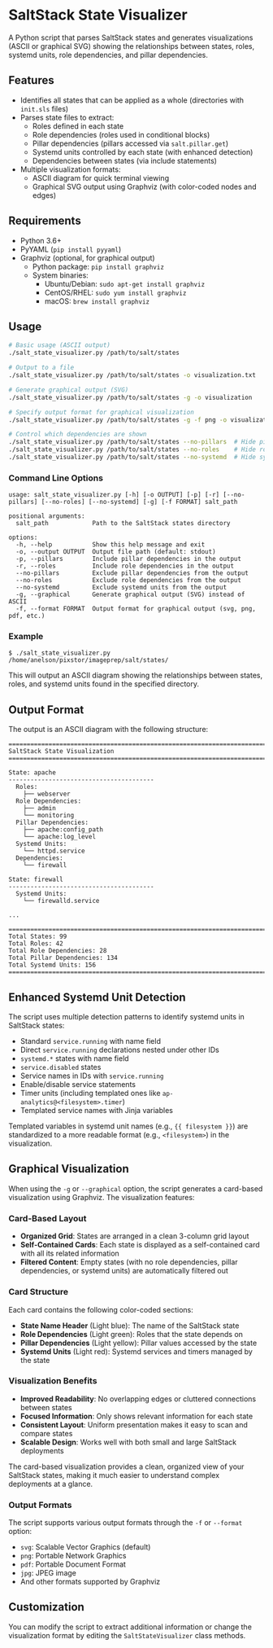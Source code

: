 # SaltStack State Visualizer

A Python script that parses SaltStack states and generates visualizations (ASCII or graphical SVG) showing the relationships between states, roles, systemd units, role dependencies, and pillar dependencies.

## Features

- Identifies all states that can be applied as a whole (directories with `init.sls` files)
- Parses state files to extract:
  - Roles defined in each state
  - Role dependencies (roles used in conditional blocks)
  - Pillar dependencies (pillars accessed via `salt.pillar.get`)
  - Systemd units controlled by each state (with enhanced detection)
  - Dependencies between states (via include statements)
- Multiple visualization formats:
  - ASCII diagram for quick terminal viewing
  - Graphical SVG output using Graphviz (with color-coded nodes and edges)

## Requirements

- Python 3.6+
- PyYAML (`pip install pyyaml`)
- Graphviz (optional, for graphical output)
  - Python package: `pip install graphviz`
  - System binaries: 
    - Ubuntu/Debian: `sudo apt-get install graphviz`
    - CentOS/RHEL: `sudo yum install graphviz`
    - macOS: `brew install graphviz`

## Usage

```bash
# Basic usage (ASCII output)
./salt_state_visualizer.py /path/to/salt/states

# Output to a file
./salt_state_visualizer.py /path/to/salt/states -o visualization.txt

# Generate graphical output (SVG)
./salt_state_visualizer.py /path/to/salt/states -g -o visualization

# Specify output format for graphical visualization
./salt_state_visualizer.py /path/to/salt/states -g -f png -o visualization

# Control which dependencies are shown
./salt_state_visualizer.py /path/to/salt/states --no-pillars  # Hide pillar dependencies
./salt_state_visualizer.py /path/to/salt/states --no-roles    # Hide role dependencies
./salt_state_visualizer.py /path/to/salt/states --no-systemd  # Hide systemd units
```

### Command Line Options

```
usage: salt_state_visualizer.py [-h] [-o OUTPUT] [-p] [-r] [--no-pillars] [--no-roles] [--no-systemd] [-g] [-f FORMAT] salt_path

positional arguments:
  salt_path            Path to the SaltStack states directory

options:
  -h, --help           Show this help message and exit
  -o, --output OUTPUT  Output file path (default: stdout)
  -p, --pillars        Include pillar dependencies in the output
  -r, --roles          Include role dependencies in the output
  --no-pillars         Exclude pillar dependencies from the output
  --no-roles           Exclude role dependencies from the output
  --no-systemd         Exclude systemd units from the output
  -g, --graphical      Generate graphical output (SVG) instead of ASCII
  -f, --format FORMAT  Output format for graphical output (svg, png, pdf, etc.)
```

### Example

```
$ ./salt_state_visualizer.py /home/anelson/pixstor/imageprep/salt/states/
```

This will output an ASCII diagram showing the relationships between states, roles, and systemd units found in the specified directory.

## Output Format

The output is an ASCII diagram with the following structure:

```
================================================================================
SaltStack State Visualization
================================================================================

State: apache
----------------------------------------
  Roles:
    ├── webserver
  Role Dependencies:
    ├── admin
    └── monitoring
  Pillar Dependencies:
    ├── apache:config_path
    └── apache:log_level
  Systemd Units:
    └── httpd.service
  Dependencies:
    └── firewall

State: firewall
----------------------------------------
  Systemd Units:
    └── firewalld.service

...

================================================================================
Total States: 99
Total Roles: 42
Total Role Dependencies: 28
Total Pillar Dependencies: 134
Total Systemd Units: 156
================================================================================
```

## Enhanced Systemd Unit Detection

The script uses multiple detection patterns to identify systemd units in SaltStack states:

- Standard `service.running` with name field
- Direct `service.running` declarations nested under other IDs
- `systemd.*` states with name field
- `service.disabled` states
- Service names in IDs with `service.running`
- Enable/disable service statements
- Timer units (including templated ones like `ap-analytics@<filesystem>.timer`)
- Templated service names with Jinja variables

Templated variables in systemd unit names (e.g., `{{ filesystem }}`) are standardized to a more readable format (e.g., `<filesystem>`) in the visualization.

## Graphical Visualization

When using the `-g` or `--graphical` option, the script generates a card-based visualization using Graphviz. The visualization features:

### Card-Based Layout

- **Organized Grid**: States are arranged in a clean 3-column grid layout
- **Self-Contained Cards**: Each state is displayed as a self-contained card with all its related information
- **Filtered Content**: Empty states (with no role dependencies, pillar dependencies, or systemd units) are automatically filtered out

### Card Structure

Each card contains the following color-coded sections:

- **State Name Header** (Light blue): The name of the SaltStack state
- **Role Dependencies** (Light green): Roles that the state depends on
- **Pillar Dependencies** (Light yellow): Pillar values accessed by the state
- **Systemd Units** (Light red): Systemd services and timers managed by the state

### Visualization Benefits

- **Improved Readability**: No overlapping edges or cluttered connections between states
- **Focused Information**: Only shows relevant information for each state
- **Consistent Layout**: Uniform presentation makes it easy to scan and compare states
- **Scalable Design**: Works well with both small and large SaltStack deployments

The card-based visualization provides a clean, organized view of your SaltStack states, making it much easier to understand complex deployments at a glance.

### Output Formats

The script supports various output formats through the `-f` or `--format` option:

- `svg`: Scalable Vector Graphics (default)
- `png`: Portable Network Graphics
- `pdf`: Portable Document Format
- `jpg`: JPEG image
- And other formats supported by Graphviz

## Customization

You can modify the script to extract additional information or change the visualization format by editing the `SaltStateVisualizer` class methods.
